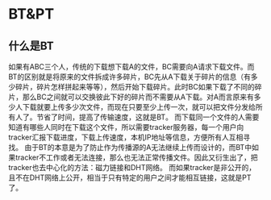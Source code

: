 # BT&PT

## 什么是BT
如果有ABC三个人，传统的下载想下载A的文件，BC需要向A请求下载文件。而BT的区别就是将原来的文件拆成许多碎片，BC先从A下载关于碎片的信息（有多少碎片，碎片怎样拼起来等等），然后开始下载碎片。此时BC如果下载了不同的碎片，那么BC之间就可以交换彼此下好的碎片而不需要从A下载。对A而言原来有多少人下载就要上传多少次文件，而现在只要至少上传一次，就可以把文件分发给所有人了。节省了时间，提高了传输速度，这就是BT。
而下载同一个文件的人需要知道有哪些人同时在下载这个文件，所以需要tracker服务器，每一个用户向tracker汇报下载进度，下载上传速度，本机IP地址等信息，方便所有人互相寻找。
由于BT的本意是为了防止作为传播源的A无法继续上传而设计的，而BT中如果tracker不工作或者无法连接，那么也无法正常传播文件。因此又衍生出了，把tracker也去中心化的方法：磁力链接和DHT网络。
而如果tracker是非公开的，且不在DHT网络上公开，相当于只有特定的用户之间才能相互链接，这就是PT了。
